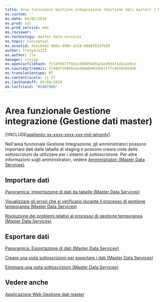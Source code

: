 ```yaml
---
title: Area funzionale Gestione integrazione (Gestione dati master) | Microsoft Docs
ms.custom: ''
ms.date: 04/01/2016
ms.prod: sql
ms.prod_service: mds
ms.reviewer: ''
ms.technology: master-data-services
ms.topic: conceptual
ms.assetid: 41ac0e62-860a-4905-a318-68d6f814fb59
author: lrtoyou1223
ms.author: lle
manager: craigg
ms.openlocfilehash: f71df0d77792ecd96694d9a24ed9d4f1d1ea59ce
ms.sourcegitcommit: 5748d710960a1e3b8bb003d561ff7ceb56202ddb
ms.translationtype: MT
ms.contentlocale: it-IT
ms.lasthandoff: 05/09/2019
ms.locfileid: "65487988"
---
```

# <a name="integration-management-functional-area-master-data-manager"></a>Area funzionale Gestione integrazione (Gestione dati master)

[!INCLUDE[appliesto-ss-xxxx-xxxx-xxx-md-winonly](../includes/appliesto-ss-xxxx-xxxx-xxx-md-winonly.md)]

  Nell'area funzionale Gestione Integrazione, gli amministratori possono importare dati dalle tabelle di staging e possono creare viste delle sottoscrizioni da utilizzare per i sistemi di sottoscrizione. Per altre informazioni sugli amministratori, vedere [Amministratori &#40;Master Data Services&#41;](../master-data-services/administrators-master-data-services.md).  
  
## <a name="import-data"></a>Importare dati  
 [Panoramica: Importazione di dati da tabelle &#40;Master Data Services&#41;](../master-data-services/overview-importing-data-from-tables-master-data-services.md)  
  
 [Visualizzare gli errori che si verificano durante il processo di gestione temporanea &#40;Master Data Services&#41;](../master-data-services/view-errors-that-occur-during-staging-master-data-services.md)  
  
 [Risoluzione dei problemi relativi al processo di gestione temporanea (Master Data Services)](https://social.technet.microsoft.com/wiki/contents/articles/troubleshooting-the-staging-process-master-data-services.aspx)  
  
## <a name="export-data"></a>Esportare dati  
 [Panoramica: Esportazione di dati &#40;Master Data Services&#41;](../master-data-services/overview-exporting-data-master-data-services.md)  
  
 [Creare una vista sottoscrizioni per esportare i dati &#40;Master Data Services&#41;](../master-data-services/create-a-subscription-view-to-export-data-master-data-services.md)  
  
 [Eliminare una vista sottoscrizioni &#40;Master Data Services&#41;](../master-data-services/delete-a-subscription-view-master-data-services.md)  
  
## <a name="see-also"></a>Vedere anche  
 [Applicazione Web Gestione dati master](../master-data-services/master-data-manager-web-application.md)  
  
  
